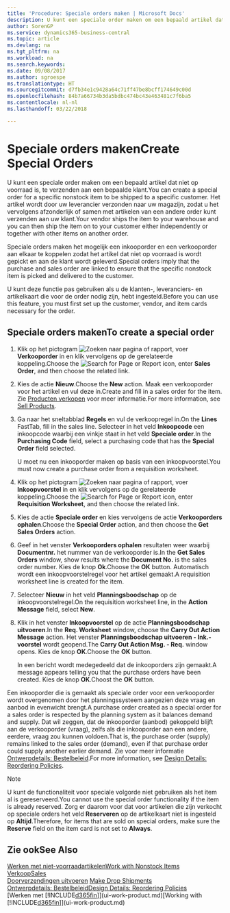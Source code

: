 ```yaml
---
title: 'Procedure: Speciale orders maken | Microsoft Docs'
description: U kunt een speciale order maken om een bepaald artikel dat niet op voorraad is, te verzenden aan een bepaalde klant. Het artikel wordt door uw leverancier verzonden naar uw magazijn, zodat u het vervolgens afzonderlijk of samen met artikelen van een andere order kunt verzenden aan uw klant.
author: SorenGP
ms.service: dynamics365-business-central
ms.topic: article
ms.devlang: na
ms.tgt_pltfrm: na
ms.workload: na
ms.search.keywords: 
ms.date: 09/08/2017
ms.author: sgroespe
ms.translationtype: HT
ms.sourcegitcommit: d7fb34e1c9428a64c71ff47be8bcff174649c00d
ms.openlocfilehash: 84b7a66734b3da5bdbc474bc43e463481c7f6ba5
ms.contentlocale: nl-nl
ms.lasthandoff: 03/22/2018

---
```

# <a name="create-special-orders"></a><span data-ttu-id="8966b-104">Speciale orders maken</span><span class="sxs-lookup"><span data-stu-id="8966b-104">Create Special Orders</span></span>
<span data-ttu-id="8966b-105">U kunt een speciale order maken om een bepaald artikel dat niet op voorraad is, te verzenden aan een bepaalde klant.</span><span class="sxs-lookup"><span data-stu-id="8966b-105">You can create a special order for a specific nonstock item to be shipped to a specific customer.</span></span> <span data-ttu-id="8966b-106">Het artikel wordt door uw leverancier verzonden naar uw magazijn, zodat u het vervolgens afzonderlijk of samen met artikelen van een andere order kunt verzenden aan uw klant.</span><span class="sxs-lookup"><span data-stu-id="8966b-106">Your vendor ships the item to your warehouse and you can then ship the item on to your customer either independently or together with other items on another order.</span></span>  

<span data-ttu-id="8966b-107">Speciale orders maken het mogelijk een inkooporder en een verkooporder aan elkaar te koppelen zodat het artikel dat niet op voorraad is wordt gepickt en aan de klant wordt geleverd.</span><span class="sxs-lookup"><span data-stu-id="8966b-107">Special orders imply that the purchase and sales order are linked to ensure that the specific nonstock item is picked and delivered to the customer.</span></span>  

<span data-ttu-id="8966b-108">U kunt deze functie pas gebruiken als u de klanten-, leveranciers- en artikelkaart die voor de order nodig zijn, hebt ingesteld.</span><span class="sxs-lookup"><span data-stu-id="8966b-108">Before you can use this feature, you must first set up the customer, vendor, and item cards necessary for the order.</span></span>  

## <a name="to-create-a-special-order"></a><span data-ttu-id="8966b-109">Speciale orders maken</span><span class="sxs-lookup"><span data-stu-id="8966b-109">To create a special order</span></span>  
1.  <span data-ttu-id="8966b-110">Klik op het pictogram ![Zoeken naar pagina of rapport](media/ui-search/search_small.png "pictogram Zoeken naar pagina of rapport"), voer **Verkooporder** in en klik vervolgens op de gerelateerde koppeling.</span><span class="sxs-lookup"><span data-stu-id="8966b-110">Choose the ![Search for Page or Report](media/ui-search/search_small.png "Search for Page or Report icon") icon, enter **Sales Order**, and then choose the related link.</span></span>  
2. <span data-ttu-id="8966b-111">Kies de actie **Nieuw**.</span><span class="sxs-lookup"><span data-stu-id="8966b-111">Choose the **New** action.</span></span> <span data-ttu-id="8966b-112">Maak een  verkooporder voor het artikel en vul deze in.</span><span class="sxs-lookup"><span data-stu-id="8966b-112">Create and fill in a  sales order for the item.</span></span> <span data-ttu-id="8966b-113">Zie [Producten verkopen](sales-how-sell-products.md) voor meer informatie.</span><span class="sxs-lookup"><span data-stu-id="8966b-113">For more information, see [Sell Products](sales-how-sell-products.md).</span></span>
3.  <span data-ttu-id="8966b-114">Ga naar het sneltabblad **Regels** en vul de verkoopregel in.</span><span class="sxs-lookup"><span data-stu-id="8966b-114">On the **Lines** FastTab, fill in the sales line.</span></span> <span data-ttu-id="8966b-115">Selecteer in het veld **Inkoopcode** een inkoopcode waarbij een vinkje staat in het veld **Speciale order**.</span><span class="sxs-lookup"><span data-stu-id="8966b-115">In the **Purchasing Code** field, select a purchasing code that has the **Special Order** field selected.</span></span>

    <span data-ttu-id="8966b-116">U moet nu een inkooporder maken op basis van een inkoopvoorstel.</span><span class="sxs-lookup"><span data-stu-id="8966b-116">You must now create a purchase order from a requisition worksheet.</span></span>  
4. <span data-ttu-id="8966b-117">Klik op het pictogram ![Zoeken naar pagina of rapport](media/ui-search/search_small.png "pictogram Zoeken naar pagina of rapport"), voer **Inkoopvoorstel** in en klik vervolgens op de gerelateerde koppeling.</span><span class="sxs-lookup"><span data-stu-id="8966b-117">Choose the ![Search for Page or Report](media/ui-search/search_small.png "Search for Page or Report icon") icon, enter **Requisition Worksheet**, and then choose the related link.</span></span>  
5. <span data-ttu-id="8966b-118">Kies de actie **Speciale order** en kies vervolgens de actie **Verkooporders ophalen**.</span><span class="sxs-lookup"><span data-stu-id="8966b-118">Choose the **Special Order** action, and then choose the **Get Sales Orders** action.</span></span>  
6.  <span data-ttu-id="8966b-119">Geef in het venster **Verkooporders ophalen** resultaten weer waarbij **Documentnr.** het nummer van de verkooporder is.</span><span class="sxs-lookup"><span data-stu-id="8966b-119">In the **Get Sales Orders** window, show results where the **Document No.** is the sales order number.</span></span> <span data-ttu-id="8966b-120">Kies de knop **Ok**.</span><span class="sxs-lookup"><span data-stu-id="8966b-120">Choose the **OK** button.</span></span> <span data-ttu-id="8966b-121">Automatisch wordt een inkoopvoorstelregel voor het artikel gemaakt.</span><span class="sxs-lookup"><span data-stu-id="8966b-121">A requisition worksheet line is created for the item.</span></span>  
7.  <span data-ttu-id="8966b-122">Selecteer **Nieuw** in het veld **Planningsboodschap** op de inkoopvoorstelregel.</span><span class="sxs-lookup"><span data-stu-id="8966b-122">On the requisition worksheet line, in the **Action Message** field, select **New**.</span></span>  
8.  <span data-ttu-id="8966b-123">Klik in het venster **Inkoopvoorstel** op de actie **Planningsboodschap uitvoeren**.</span><span class="sxs-lookup"><span data-stu-id="8966b-123">In the **Req. Worksheet** window, choose the **Carry Out Action Message** action.</span></span> <span data-ttu-id="8966b-124">Het venster **Planningsboodschap uitvoeren - Ink.-voorstel** wordt geopend.</span><span class="sxs-lookup"><span data-stu-id="8966b-124">The **Carry Out Action Msg. - Req.** window opens.</span></span> <span data-ttu-id="8966b-125">Kies de knop **OK**.</span><span class="sxs-lookup"><span data-stu-id="8966b-125">Choose the **OK** button.</span></span>  

    <span data-ttu-id="8966b-126">In een bericht wordt medegedeeld dat de inkooporders zijn gemaakt.</span><span class="sxs-lookup"><span data-stu-id="8966b-126">A message appears telling you that the purchase orders have been created.</span></span> <span data-ttu-id="8966b-127">Kies de knop **OK**.</span><span class="sxs-lookup"><span data-stu-id="8966b-127">Choost the **OK** button.</span></span>  

<span data-ttu-id="8966b-128">Een inkooporder die is gemaakt als speciale order voor een verkooporder wordt overgenomen door het planningssysteem aangezien deze vraag en aanbod in evenwicht brengt.</span><span class="sxs-lookup"><span data-stu-id="8966b-128">A purchase order created as a special order for a sales order is respected by the planning system as it balances demand and supply.</span></span> <span data-ttu-id="8966b-129">Dat wil zeggen, dat de inkooporder (aanbod) gekoppeld blijft aan de verkooporder (vraag), zelfs als die inkooporder aan een andere, eerdere, vraag zou kunnen voldoen.</span><span class="sxs-lookup"><span data-stu-id="8966b-129">That is, the purchase order (supply) remains linked to the sales order (demand), even if that purchase order could supply another earlier demand.</span></span> <span data-ttu-id="8966b-130">Zie voor meer informatie [Ontwerpdetails: Bestelbeleid](design-details-reservation-order-tracking-and-action-messaging.md).</span><span class="sxs-lookup"><span data-stu-id="8966b-130">For more information, see [Design Details: Reordering Policies](design-details-reservation-order-tracking-and-action-messaging.md).</span></span>  

> [!NOTE]  
>  <span data-ttu-id="8966b-131">U kunt de functionaliteit voor speciale volgorde niet gebruiken als het item al is gereserveerd.</span><span class="sxs-lookup"><span data-stu-id="8966b-131">You cannot use the special order functionality if the item is already reserved.</span></span> <span data-ttu-id="8966b-132">Zorg er daarom voor dat voor artikelen die zijn verkocht op speciale orders het veld **Reserveren** op de artikelkaart niet is ingesteld op **Altijd**.</span><span class="sxs-lookup"><span data-stu-id="8966b-132">Therefore, for items that are sold on special orders, make sure the **Reserve** field on the item card is not set to **Always**.</span></span>  

## <a name="see-also"></a><span data-ttu-id="8966b-133">Zie ook</span><span class="sxs-lookup"><span data-stu-id="8966b-133">See Also</span></span>  
[<span data-ttu-id="8966b-134">Werken met niet-voorraadartikelen</span><span class="sxs-lookup"><span data-stu-id="8966b-134">Work with Nonstock Items</span></span>](inventory-how-work-nonstock-items.md)  
[<span data-ttu-id="8966b-135">Verkoop</span><span class="sxs-lookup"><span data-stu-id="8966b-135">Sales</span></span>](sales-manage-sales.md)  
<span data-ttu-id="8966b-136">[Doorverzendingen uitvoeren](sales-how-drop-shipment.md) </span><span class="sxs-lookup"><span data-stu-id="8966b-136">[Make Drop Shipments](sales-how-drop-shipment.md) </span></span>  
[<span data-ttu-id="8966b-137">Ontwerpdetails: Bestelbeleid</span><span class="sxs-lookup"><span data-stu-id="8966b-137">Design Details: Reordering Policies</span></span>](design-details-reservation-order-tracking-and-action-messaging.md)  
<span data-ttu-id="8966b-138">[Werken met [!INCLUDE[d365fin](includes/d365fin_md.md)]](ui-work-product.md)</span><span class="sxs-lookup"><span data-stu-id="8966b-138">[Working with [!INCLUDE[d365fin](includes/d365fin_md.md)]](ui-work-product.md)</span></span>

